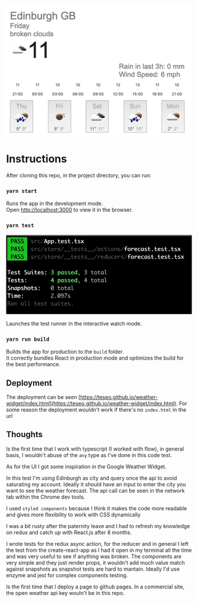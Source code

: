 ![](screenshot/widget.png) 

# Instructions

After cloning this repo, in the project directory, you can run:

### `yarn start`

Runs the app in the development mode.<br>
Open [http://localhost:3000](http://localhost:3000) to view it in the browser.

### `yarn test`
![](screenshot/tests.png) 

Launches the test runner in the interactive watch mode.<br>

### `yarn run build`

Builds the app for production to the `build` folder.<br>
It correctly bundles React in production mode and optimizes the build for the best performance.

## Deployment

The deployment can be seen [https://teseo.github.io/weather-widget/index.html](https://teseo.github.io/weather-widget/index.html). For some reason the deployment wouldn't
work if there's no `index.html` in the url

## Thoughts

Is the first time that I work with typescript (I worked with flow), in general basis,
I wouldn't abuse of the `any` type as I've done in this code test.

As for the UI I got some inspiration in the Google Weather Widget.

In this test I'm using Edinburgh as city and query once the api to avoid saturating my account. Ideally it should have
an input to enter the city you want to see the weather forecast. The api call can be seen in the network tab within the Chrome dev tools.

I used `styled components` because I think it makes the code more readable and gives more flexibility to work with CSS dynamically

I was a bit rusty after the paternity leave and I had to refresh my knowledge on redux and catch up with React.js after 8 months.

I wrote tests for the redux async action, for the reducer and in general I left the test from the create-react-app as 
I had it open in my terminal all the time and was very useful to see if anything was broken. The components are very simple
and they just render props, it wouldn't add much value match against snapshots as snapshot tests are hard to mantain. 
Ideally I'd use enzyme and jest for complex components testing.

Is the first time that I deploy a page to github pages. In a commercial site, the open weather api key wouln't be in this repo.
